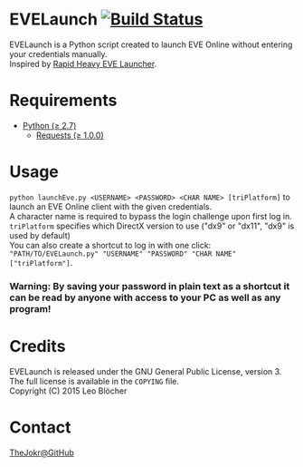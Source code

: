 # EVELaunch [![Build Status](https://travis-ci.org/TheJokr/EVELaunch.svg?branch=master)](https://travis-ci.org/TheJokr/EVELaunch)
EVELaunch is a Python script created to launch EVE Online without entering your credentials manually.  
Inspired by [Rapid Heavy EVE Launcher](https://github.com/raylu/rhel).

# Requirements
- [Python (&ge; 2.7)](http://python.org/)
  - [Requests (&ge; 1.0.0)](http://docs.python-requests.org/en/latest/)

# Usage
`python launchEve.py <USERNAME> <PASSWORD> <CHAR NAME> [triPlatform]` to launch an EVE Online client with the given credentials.  
A character name is required to bypass the login challenge upon first log in.  
`triPlatform` specifies which DirectX version to use ("dx9" or "dx11", "dx9" is used by default)  
You can also create a shortcut to log in with one click: `"PATH/TO/EVELaunch.py" "USERNAME" "PASSWORD" "CHAR NAME" ["triPlatform"]`.
### Warning: By saving your password in plain text as a shortcut it can be read by anyone with access to your PC as well as any program!

# Credits
EVELaunch is released under the GNU General Public License, version 3. The full license is available in the `COPYING` file.  
Copyright (C) 2015  Leo Bl&ouml;cher

# Contact
[TheJokr@GitHub](https://github.com/TheJokr)
